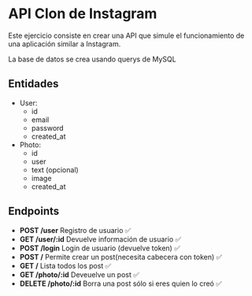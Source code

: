 # API Clon de Instagram

Este ejercicio consiste en crear una API que simule el funcionamiento de una aplicación similar a Instagram.

La base de datos se crea usando querys de MySQL

## Entidades

- User:
  - id
  - email
  - password
  - created_at
- Photo:
  - id
  - user
  - text (opcional)
  - image
  - created_at

## Endpoints

- **POST /user** Registro de usuario ✅
- **GET /user/:id** Devuelve información de usuario ✅
- **POST /login** Login de usuario (devuelve token) ✅
- **POST /** Permite crear un post(necesita cabecera con token) ✅
- **GET /** Lista todos los post ✅
- **GET /photo/:id** Deveuelve un post ✅
- **DELETE /photo/:id** Borra una post sólo si eres quien lo creó ✅
